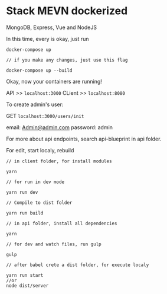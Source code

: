 # Stack MEVN dockerized

MongoDB, Express, Vue and NodeJS

In this time, every is okay, just run
```
docker-compose up

// if you make any changes, just use this flag

docker-compose up --build
```

Okay, now your containers are running!

API >> `localhost:3000`
CLient >> `localhost:8080`

To create admin's user:

GET `localhost:3000/users/init`

email: Admin@admin.com
password: admin

For more about api endpoints, search api-blueprint in api folder.

For edit, start localy, rebuild
```
// in client folder, for install modules

yarn

// for run in dev mode

yarn run dev

// Compile to dist folder

yarn run build

// in api folder, install all dependencies

yarn

// for dev and watch files, run gulp

gulp

// after babel crete a dist folder, for execute localy

yarn run start
//or
node dist/server
```